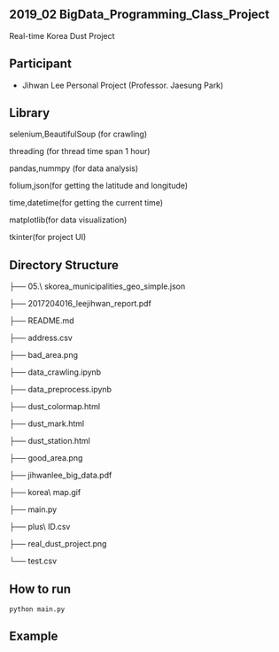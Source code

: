 

## 2019_02 BigData_Programming_Class_Project
Real-time Korea Dust Project 

## Participant

* Jihwan Lee Personal Project (Professor. Jaesung Park)

## Library

selenium,BeautifulSoup (for crawling)

threading (for thread time span 1 hour)

pandas,nummpy (for data analysis)

folium,json(for getting the latitude and longitude)

time,datetime(for getting the current time)

matplotlib(for data visualization)

tkinter(for project UI)

## Directory Structure

├── 05.\ skorea_municipalities_geo_simple.json

├── 2017204016_leejihwan_report.pdf

├── README.md

├── address.csv

├── bad_area.png

├── data_crawling.ipynb

├── data_preprocess.ipynb

├── dust_colormap.html

├── dust_mark.html

├── dust_station.html

├── good_area.png

├── jihwanlee_big_data.pdf

├── korea\ map.gif

├── main.py

├── plus\ ID.csv

├── real_dust_project.png

└── test.csv

## How to run

```
python main.py

```

## Example

